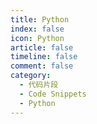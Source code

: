 ```yaml
---
title: Python
index: false
icon: Python
article: false
timeline: false
comment: false
category:
  - 代码片段
  - Code Snippets
  - Python
---
```


<div class="catalog-display-container">
  <Catalog hideHeading />
</div>
